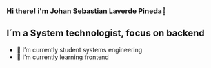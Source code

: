### Hi there! i'm Johan Sebastian Laverde Pineda👋

## I´m a System technologist, focus on backend

- 🔭 I’m currently student systems engineering
- 🌱 I’m currently learning frontend
<!--
**johanpineda10/johanpineda10** is a ✨ _special_ ✨ repository because its `README.md` (this file) appears on your GitHub profile.

Here are some ideas to get you started:

- 🔭 I’m currently working on ...
- 🌱 I’m currently learning ...
- 👯 I’m looking to collaborate on ...
- 🤔 I’m looking for help with ...
- 💬 Ask me about ...
- 📫 How to reach me: ...
- 😄 Pronouns: ...
- ⚡ Fun fact: ...
-->
